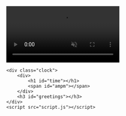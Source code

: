 <!DOCTYPE html>
<html lang="en">
<head>
	<meta charset="UTF-8">
	<title>New Tab</title>
	<link href="https://fonts.googleapis.com/css?family=Nunito:400,700&amp;subset=vietnamese" rel="stylesheet">
	<link rel="stylesheet" type="text/css" href="style.css">
</head>
<body>
	<div class="video-background">
		<video src="videos/FJ2.mp4" loop autoplay muted></video>
	</div>

	<div class="clock">
		<div>
			<h1 id="time"></h1>
			<span id="ampm"></span>
		</div>
		<h3 id="greetings"></h3>
	</div>
	<script src="script.js"></script>
</body>
</html>
